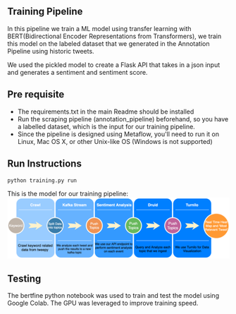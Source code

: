 
## Training Pipeline 

In this pipeline we train a ML model using transfer learning with BERT(Bidirectional Encoder Representations from Transformers), we train this model on the labeled dataset that we generated in the Annotation Pipeline using historic tweets. 

We used the pickled model to create a Flask API that takes in a json input and generates a sentiment and sentiment score.

## Pre requisite

- The requirements.txt in the main Readme should be installed
- Run the scraping pipeline (annotation_pipeline) beforehand, so you have a labelled dataset, which is the input for our training pipeline.
- Since the pipeline is designed using Metaflow, you'll need to run it on Linux, Mac OS X, or other Unix-like OS (Windows is not supported)

## Run Instructions 

```
python training.py run
```

This is the model for our training pipeline:
![alt text](https://github.com/SidNimbalkar/CSYE7245FinalProject/blob/master/Images/updated_p2.png)


## Testing 

The bertfine python notebook was used to train and test the model using Google Colab. The GPU was leveraged to improve training speed.

